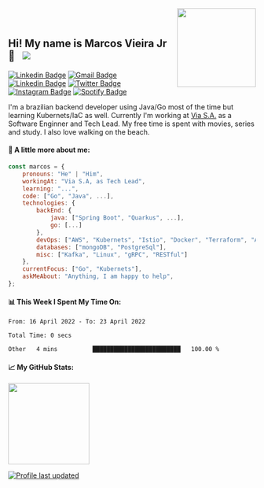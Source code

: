 <img align='right' src="https://media.giphy.com/media/M9gbBd9nbDrOTu1Mqx/giphy.gif" width="160" style="margin-top: -30px !important">

## Hi! My name is Marcos Vieira Jr 👋 &nbsp; ![](https://visitor-badge.glitch.me/badge?page_id=marcosvieirajr.marcosvieirajr)

[![Linkedin Badge](https://img.shields.io/badge/-marcosvieirajr-blue?style=flat&logo=linkedin&logoColor=white)][linkedin]
[![Gmail Badge](https://img.shields.io/badge/-marcosvieirajr-FF4500?style=flat&logo=gmail&logoColor=white)][gmail]
[![Linkedin Badge](https://img.shields.io/badge/-WhatsApp-brightgreen?style=flat&logo=whatsapp&logoColor=white)][whatsapp]
[![Twitter Badge](https://img.shields.io/badge/-Twitter-00acee?style=flat&logo=Twitter&logoColor=white)][twitter]
[![Instagram Badge](https://img.shields.io/badge/-Instagram-e4405f?style=flat&logo=Instagram&logoColor=white)][instagram]
[![Spotify Badge](https://img.shields.io/badge/-Spotify-1DB954?style=flat&logo=Spotify&logoColor=white)][spotify]

I'm a brazilian backend developer using Java/Go most of the time but learning Kubernets/IaC as well. Currently I'm working at [Via S.A.](https://www.via.com.br/) as a Software Enginner and Tech Lead. My free time is spent with movies, series and study. I also love walking on the beach.

#### 📘 **A little more about me:**

```javascript
const marcos = {
    pronouns: "He" | "Him",
    workingAt: "Via S.A, as Tech Lead",
    learning: "...",
    code: ["Go", "Java", ...],
    technologies: {
        backEnd: {
            java: ["Spring Boot", "Quarkus", ...],
            go: [...]
        },
        devOps: ["AWS", "Kubernets", "Istio", "Docker", "Terraform", "Ansible", "Packer", "Vault"],
        databases: ["mongoDB", "PostgreSql"],
        misc: ["Kafka", "Linux", "gRPC", "RESTful"]
    },
    currentFocus: ["Go", "Kubernets"],
    askMeAbout: "Anything, I am happy to help",
};
```

#### 📊 This Week I Spent My Time On:
<!--START_SECTION:waka-->

```text
From: 16 April 2022 - To: 23 April 2022

Total Time: 0 secs

Other   4 mins          █████████████████████████   100.00 %
```

<!--END_SECTION:waka-->
#### 📈 **My GitHub Stats:**

<img height="165em" src="https://github-readme-stats.vercel.app/api/top-langs/?username=marcosvieirajr&show_icons=true&hide_border=true&layout=compact&langs_count=8"/>

<!--
<p>
  <img height="165em" src="https://github-readme-stats.vercel.app/api?username=marcosvieirajr&show_icons=true&hide_border=true&count_private=true&include_all_commits=true" />
  <img height="165em" src="https://github-readme-stats.vercel.app/api/top-langs/?username=marcosvieirajr&show_icons=true&hide_border=true&layout=compact&langs_count=8"/>
</p>

I am a full-stack software engineer and writer. I love programming, writing, speaking and traveling.

As a software engineer, I enjoy using my obsessive attention to detail, my unequivocal love for making things that change the world. That's why I like to make things that make a difference.

- 📝 [Resume](https://github.com/marcosvieirajr/marcosvieirajr/blob/main/resume.pdf).

**marcosvieirajr/marcosvieirajr** is a ✨ _special_ ✨ repository because its `README.md` (this file) appears on your GitHub profile.

Here are some ideas to get you started:

*- 🔭 I’m currently working on ...
*- 🌱 I’m currently learning ...
- 👯 I’m looking to collaborate on ...
- 🤔 I’m looking for help with ...
- 💬 Ask me about ...
*- 📫 How to reach me: ...
*- 😄📃📓📒� Pronouns: ...
- ⚡ Fun fact: ...

code:
architecture: ["microservices", "event-driven", "design system pattern"],
challenge: "I am doing the #100DaysOfCode challenge focused on react and typescript"
architecture: ["Serverless Architecture", "Progressive web applications", "Single page applications"],
currentFocus: "Building Robots to ease opertations",
funFact: "There are two ways to write error-free programs; only the third one works"
fun: "Two bytes meet. The first byte asks, 'Are you ill?'
          The second byte replies, 'No, just feeling a bit off.'"

### Glad to see you here! &nbsp; ![](https://visitor-badge.glitch.me/badge?page_id=marcosvieirajr.marcosvieirajr)

Software Enginner and Tech Lead at [Via S.A](https://www.via.com.br/). 
-->

[![Profile last updated](https://img.shields.io/github/last-commit/marcosvieirajr/marcosvieirajr?label=Last%20updated)](https://github.com/marcosvieirajr/marcosvieirajr/commits)

[linkedin]: https://www.linkedin.com/in/marcosvieirajr
[dev]: https://dev.to/marcosvieirajr
[gmail]: mailto:marcosvieirajr@gmail.com
[whatsapp]: https://wa.me/+5571987021020
[twitter]: https://twitter.com/marcosvieirajr
[instagram]: https://www.instagram.com/marcosvieirajr
[spotify]: https://open.spotify.com/user/
